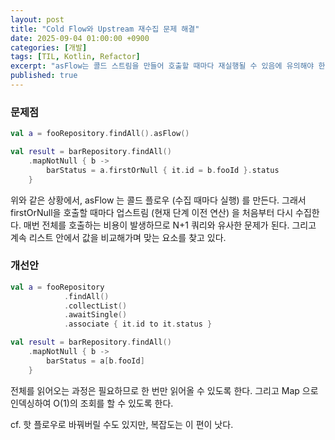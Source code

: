 ```yaml
---
layout: post
title: "Cold Flow와 Upstream 재수집 문제 해결"
date: 2025-09-04 01:00:00 +0900
categories: [개발]
tags: [TIL, Kotlin, Refactor]
excerpt: "asFlow는 콜드 스트림을 만들어 호출할 때마다 재실행될 수 있음에 유의해야 한다."
published: true
---
```


### 문제점

```kotlin
val a = fooRepository.findAll().asFlow()

val result = barRepository.findAll()
    .mapNotNull { b ->
        barStatus = a.firstOrNull { it.id = b.fooId }.status
    }
```

위와 같은 상황에서, asFlow 는 콜드 플로우 (수집 때마다 실행) 를 만든다.
그래서 firstOrNull을 호출할 때마다 업스트림 (현재 단계 이전 연산) 을 처음부터 다시 수집한다.
매번 전체를 호출하는 비용이 발생하므로 N+1 쿼리와 유사한 문제가 된다.
그리고 계속 리스트 안에서 값을 비교해가며 맞는 요소를 찾고 있다.

### 개선안

```kotlin
val a = fooRepository
            .findAll()
            .collectList()
            .awaitSingle()
            .associate { it.id to it.status }

val result = barRepository.findAll()
    .mapNotNull { b ->
        barStatus = a[b.fooId]
    }
```

전체를 읽어오는 과정은 필요하므로 한 번만 읽어올 수 있도록 한다.
그리고 Map 으로 인덱싱하여 O(1)의 조회를 할 수 있도록 한다.

cf. 핫 플로우로 바꿔버릴 수도 있지만, 복잡도는 이 편이 낫다.